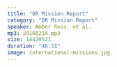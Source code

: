 ```yaml
---
title: "DR Mission Report"
category: "DR Mission Report"
speaker: Amber Ross, et al.
mp3: 20160214.mp3
size: 14420521
duration: "46:31"
image: international-missions.jpg
---
```

